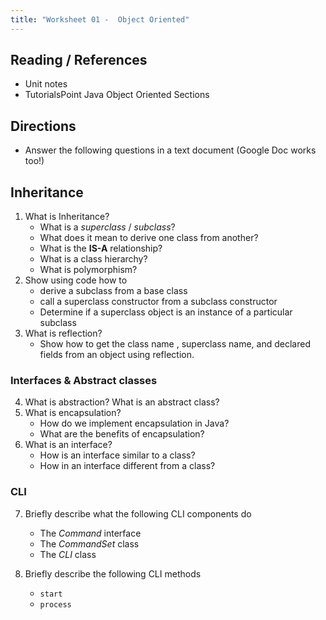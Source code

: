 ```yaml
---
title: "Worksheet 01 -  Object Oriented"
---
```


## Reading / References

- Unit notes
- TutorialsPoint Java Object Oriented Sections

## Directions

- Answer the following questions in a text document (Google Doc works too!)

## Inheritance

1. What is Inheritance?
    - What is a *superclass* / *subclass*?
    - What does it mean to derive one class from another?
    - What is the **IS-A** relationship?
    - What is a class hierarchy?
    - What is polymorphism?
2. Show using code how to
    - derive a subclass from a base class
    - call a superclass constructor from a subclass constructor
    - Determine if a superclass object is an instance of a particular subclass
3. What is reflection?
    - Show how to get the class name , superclass name, and declared fields from an object using reflection.

### Interfaces & Abstract classes

4. What is abstraction? What is an abstract class?
5. What is encapsulation?
    - How do we implement encapsulation in Java?
    - What are the benefits of encapsulation?
6. What is an interface?
    - How is an interface similar to a class?
    - How in an interface different from a class?

### CLI

7. Briefly describe what the following CLI components do
    - The *Command* interface
    - The *CommandSet* class
    - The *CLI* class

8. Briefly describe the following CLI methods
    - ```start```
    - ```process```
